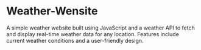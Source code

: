 # Weather-Wensite
A simple weather website built using JavaScript and a weather API to fetch and display real-time weather data for any location. Features include current weather conditions and a user-friendly design.
